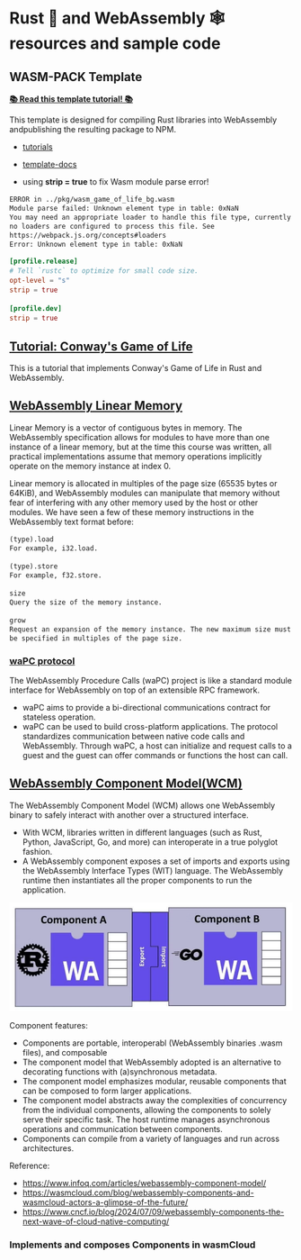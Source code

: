 # Rust 🦀 and WebAssembly 🕸 resources and sample code

## WASM-PACK Template

[**📚 Read this template tutorial! 📚**](https://rustwasm.github.io/docs/wasm-pack/tutorials/npm-browser-packages/index.html)

This template is designed for compiling Rust libraries into WebAssembly andpublishing the resulting package to NPM.

- [tutorials](https://rustwasm.github.io/docs/wasm-pack/tutorials/index.html)
- [template-docs](https://rustwasm.github.io/docs/wasm-pack/tutorials/npm-browser-packages/index.html)

- using **strip = true** to fix Wasm module parse error!
```
ERROR in ../pkg/wasm_game_of_life_bg.wasm
Module parse failed: Unknown element type in table: 0xNaN
You may need an appropriate loader to handle this file type, currently no loaders are configured to process this file. See https://webpack.js.org/concepts#loaders
Error: Unknown element type in table: 0xNaN
```

```toml
[profile.release]
# Tell `rustc` to optimize for small code size.
opt-level = "s"
strip = true

[profile.dev]
strip = true
```

## [Tutorial: Conway's Game of Life](https://rustwasm.github.io/docs/book/game-of-life/introduction.html#tutorial-conways-game-of-life)
This is a tutorial that implements Conway's Game of Life in Rust and WebAssembly.

## [WebAssembly Linear Memory](webassembly-linear-memory)
Linear Memory is a vector of contiguous bytes in memory. The WebAssembly specification allows for modules to have more than one instance of a linear memory, but at the time this course was written, all practical implementations assume that memory operations implicitly operate on the memory instance at index 0.

Linear memory is allocated in multiples of the page size (65535 bytes or 64KiB), and WebAssembly modules can manipulate that memory without fear of interfering with any other memory used by the host or other modules. We have seen a few of these memory instructions in the WebAssembly text format before:

```
(type).load
For example, i32.load.

(type).store 
For example, f32.store.

size
Query the size of the memory instance.

grow 
Request an expansion of the memory instance. The new maximum size must be specified in multiples of the page size.
```

### [waPC protocol](wapc)
The WebAssembly Procedure Calls (waPC) project is like a standard module interface for WebAssembly on top of an extensible RPC framework.
- waPC aims to provide a bi-directional communications contract for stateless operation. 
- waPC can be used to build cross-platform applications. The protocol standardizes communication between native code calls and WebAssembly. Through waPC, a host can initialize and request calls to a guest and the guest can offer commands or functions the host can call.

## [WebAssembly Component Model(WCM)](https://github.com/WebAssembly/component-model)
The WebAssembly Component Model (WCM) allows one WebAssembly binary to safely interact with another over a structured interface.
- With WCM, libraries written in different languages (such as Rust, Python, JavaScript, Go, and more) can interoperate in a true polyglot fashion.
- A WebAssembly component exposes a set of imports and exports using the WebAssembly Interface Types (WIT) language. The WebAssembly runtime then instantiates all the proper components to run the application.

![](images/WCM.png)

Component features:
- Components are portable, interoperabl (WebAssembly binaries .wasm files), and composable
- The component model that WebAssembly adopted is an alternative to decorating functions with (a)synchronous metadata. 
- The component model emphasizes modular, reusable components that can be composed to form larger applications. 
- The component model abstracts away the complexities of concurrency from the individual components, allowing the components to solely serve their specific task. The host runtime manages asynchronous operations and communication between components.
- Components can compile from a variety of languages and run across architectures.

Reference:
- https://www.infoq.com/articles/webassembly-component-model/
- https://wasmcloud.com/blog/webassembly-components-and-wasmcloud-actors-a-glimpse-of-the-future/
- https://www.cncf.io/blog/2024/07/09/webassembly-components-the-next-wave-of-cloud-native-computing/

### Implements and composes Components in wasmCloud
